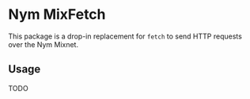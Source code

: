 # Nym MixFetch

This package is a drop-in replacement for `fetch` to send HTTP requests over the Nym Mixnet.

## Usage

TODO
